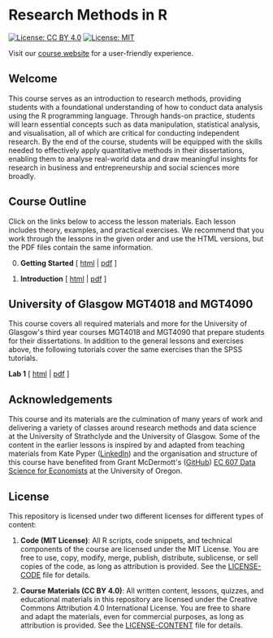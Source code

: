 # Research Methods in R
[![License: CC BY 4.0](https://img.shields.io/badge/License-CC%20BY%204.0-lightgrey.svg)](https://creativecommons.org/licenses/by/4.0/)
[![License: MIT](https://img.shields.io/badge/License-MIT-yellow.svg)](https://opensource.org/licenses/MIT)

Visit our [course website](https://bwurth.github.io/research-methods/) for a user-friendly experience.

## Welcome

This course serves as an introduction to research methods, providing students with a foundational understanding of how to conduct data analysis using the R programming language. Through hands-on practice, students will learn essential concepts such as data manipulation, statistical analysis, and visualisation, all of which are critical for conducting independent research. By the end of the course, students will be equipped with the skills needed to effectively apply quantitative methods in their dissertations, enabling them to analyse real-world data and draw meaningful insights for research in business and entrepreneurship and social sciences more broadly.

## Course Outline

Click on the links below to access the lesson materials. Each lesson includes theory, examples, and practical exercises. We recommend that you work through the lessons in the given order and use the HTML versions, but the PDF files contain the same information.

0. **Getting Started** [ [html](docs/00-getting-started/00-getting-started.html) | [pdf](docs/00-getting-started/00-getting-started.pdf) ]

1. **Introduction** [ [html](docs/01-introduction/01-introduction.html) | [pdf](docs/01-introduction/01-introduction.pdf) ]

## University of Glasgow MGT4018 and MGT4090

This course covers all required materials and more for the University of Glasgow's third year courses MGT4018 and MGT4090 that prepare students for their dissertations. In addition to the general lessons and exercises above, the following tutorials cover the same exercises than the SPSS tutorials.

**Lab 1** [ [html](docs/lab-uofg-01/lab-uofg-01.html) | [pdf](docs/lab-uofg-01/lab-uofg-01.pdf) ]

## Acknowledgements

This course and its materials are the culmination of many years of work and delivering a variety of classes around research methods and data science at the University of Strathclyde and the University of Glasgow. Some of the content in the earlier lessons is inspired by and adapted from teaching materials from Kate Pyper ([LinkedIn](https://www.linkedin.com/in/kate-pyper-86a50350/)) and the organisation and structure of this course have benefited from Grant McDermott's ([GitHub](https://github.com/grantmcdermott)) [EC 607 Data Science for Economists](https://github.com/uo-ec607/lectures) at the University of Oregon.

## License

This repository is licensed under two different licenses for different types of content:

1. **Code (MIT License)**: All R scripts, code snippets, and technical components of the course are licensed under the MIT License. You are free to use, copy, modify, merge, publish, distribute, sublicense, or sell copies of the code, as long as attribution is provided. See the [LICENSE-CODE](LICENSE-CODE) file for details.

2. **Course Materials (CC BY 4.0)**: All written content, lessons, quizzes, and educational materials in this repository are licensed under the Creative Commons Attribution 4.0 International License. You are free to share and adapt the materials, even for commercial purposes, as long as attribution is provided. See the [LICENSE-CONTENT](LICENSE-CONTENT) file for details.
